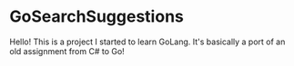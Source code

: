 # GoSearchSuggestions

Hello! This is a project I started to learn GoLang. It's basically a port of an old assignment from C# to Go!
